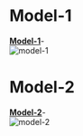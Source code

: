 # Model-1
<a href="https://github.com/dev-kumaresan/react-js/tree/main/virtual-DOM/UI-components/model-1"><b>Model-1</b></a>-<br>
![model-1](https://user-images.githubusercontent.com/100152824/176882054-57bd82ff-80dc-47d6-a409-f208a2d9ba61.png)
# Model-2
<a href="https://github.com/dev-kumaresan/react-js/tree/main/virtual-DOM/UI-components/model-2"><b>Model-2</b></a>-<br>
![model-2](https://user-images.githubusercontent.com/100152824/176882104-060d50bd-252e-458c-ab3f-1dcdb1b8ab75.png)
